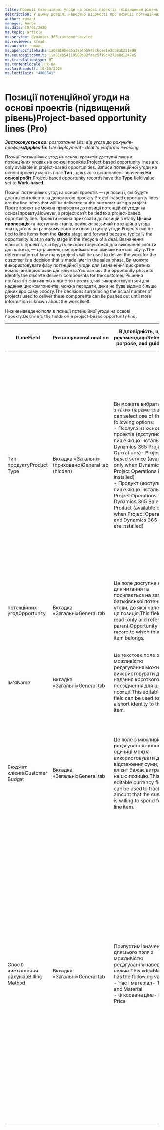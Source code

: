 ```yaml
---
title: Позиції потенційної угоди на основі проектів (підвищений рівень)
description: У цьому розділі наведено відомості про позиції потенційних угод на основі проектів. (підвищений рівень)
author: rumant
manager: Annbe
ms.date: 10/01/2020
ms.topic: article
ms.service: dynamics-365-customerservice
ms.reviewer: kfend
ms.author: rumant
ms.openlocfilehash: 1a688b9bed5a38e7b5947cbcee1e3cb8ab211e98
ms.sourcegitcommit: 11a61db54119503e82faec5f99c4273e8d1247e5
ms.translationtype: HT
ms.contentlocale: uk-UA
ms.lasthandoff: 10/16/2020
ms.locfileid: "4086641"
---
```

# <a name="project-based-opportunity-lines-pro"></a><span data-ttu-id="9cc80-104">Позиції потенційної угоди на основі проектів (підвищений рівень)</span><span class="sxs-lookup"><span data-stu-id="9cc80-104">Project-based opportunity lines (Pro)</span></span>

<span data-ttu-id="9cc80-105">_**Застосовується до:** розгортання Lite: від угоди до рахунків-проформ_</span><span class="sxs-lookup"><span data-stu-id="9cc80-105">_**Applies To:** Lite deployment - deal to proforma invoicing_</span></span>

<span data-ttu-id="9cc80-106">Позиції потенційних угод на основі проектів доступні лише в потенційних угодах на основі проектів.</span><span class="sxs-lookup"><span data-stu-id="9cc80-106">Project-based opportunity lines are only available in project-based opportunities.</span></span> <span data-ttu-id="9cc80-107">Записи потенційної угоди на основі проекту мають поле **Тип** , для якого встановлено значення **На основі робіт**.</span><span class="sxs-lookup"><span data-stu-id="9cc80-107">Project-based opportunity records have the **Type** field value set to **Work-based**.</span></span>

<span data-ttu-id="9cc80-108">Позиції потенційних угод на основі проектів — це позиції, які будуть доставлені клієнту за допомогою проекту.</span><span class="sxs-lookup"><span data-stu-id="9cc80-108">Project-based opportunity lines are the line items that will be delivered to the customer using a project.</span></span> <span data-ttu-id="9cc80-109">Проте проект не можна прив’язати до позиції потенційної угоди на основі проекту.</span><span class="sxs-lookup"><span data-stu-id="9cc80-109">However, a project can't be tied to a project-based opportunity line.</span></span> <span data-ttu-id="9cc80-110">Проекти можна прив’язати до позицій з етапу **Цінова пропозиція** та наступних етапів, оскільки зазвичай потенційна угода знаходиться на ранньому етапі життєвого циклу угоди.</span><span class="sxs-lookup"><span data-stu-id="9cc80-110">Projects can be tied to line items from the **Quote** stage and forward because typically the opportunity is at an early stage in the lifecycle of a deal.</span></span> <span data-ttu-id="9cc80-111">Визначення кількості проектів, які будуть використовуватися для виконання роботи для клієнта, — це рішення, яке приймається пізніше на етапі збуту.</span><span class="sxs-lookup"><span data-stu-id="9cc80-111">The determination of how many projects will be used to deliver the work for the customer is a decision that is made later in the sales phase.</span></span> <span data-ttu-id="9cc80-112">Ви можете використовувати фазу потенційної угоди для визначення дискретних компонентів доставки для клієнта.</span><span class="sxs-lookup"><span data-stu-id="9cc80-112">You can use the opportunity phase to identify the discrete delivery components for the customer.</span></span> <span data-ttu-id="9cc80-113">Рішення, пов’язані з фактичною кількістю проектів, які використовуються для надання цих компонентів, можна передати, доки не буде відомо більше даних про саму роботу.</span><span class="sxs-lookup"><span data-stu-id="9cc80-113">The decisions surrounding the actual number of projects used to deliver these components can be pushed out until more information is known about the work itself.</span></span>

<span data-ttu-id="9cc80-114">Нижче наведено поля в позиції потенційної угоди на основі проекту:</span><span class="sxs-lookup"><span data-stu-id="9cc80-114">Below are the fields on a project-based opportunity line:</span></span>

| <span data-ttu-id="9cc80-115">**Поле**</span><span class="sxs-lookup"><span data-stu-id="9cc80-115">**Field**</span></span> | <span data-ttu-id="9cc80-116">**Розташування**</span><span class="sxs-lookup"><span data-stu-id="9cc80-116">**Location**</span></span> | <span data-ttu-id="9cc80-117">**Відповідність, ціль і рекомендації**</span><span class="sxs-lookup"><span data-stu-id="9cc80-117">**Relevance, purpose, and guidance**</span></span> | <span data-ttu-id="9cc80-118">**Вплив на наступні етапи**</span><span class="sxs-lookup"><span data-stu-id="9cc80-118">**Downstream impact**</span></span> |
| --- | --- | --- | --- |
| <span data-ttu-id="9cc80-119">Тип продукту</span><span class="sxs-lookup"><span data-stu-id="9cc80-119">Product Type</span></span> | <span data-ttu-id="9cc80-120">Вкладка «Загальні» (приховано)</span><span class="sxs-lookup"><span data-stu-id="9cc80-120">General tab (hidden)</span></span> | <span data-ttu-id="9cc80-121">Ви можете вибрати один з таких параметрів.</span><span class="sxs-lookup"><span data-stu-id="9cc80-121">You can select one of the following options:</span></span></br><span data-ttu-id="9cc80-122">- Послуга на основі проектів (доступно лише якщо інстальовано Dynamics 365 Project Operations)</span><span class="sxs-lookup"><span data-stu-id="9cc80-122">- Project-based service (available only when Dynamics 365 Project Operations is installed)</span></span></br><span data-ttu-id="9cc80-123">- Продукт (доступно лише якщо інстальовано Project Operations та Dynamics 365 Sales)</span><span class="sxs-lookup"><span data-stu-id="9cc80-123">- Product (available only when Project Operations and Dynamics 365 Sales are installed)</span></span> | <span data-ttu-id="9cc80-124">Для цього поля встановлюється значення **Послуга на основі проектів** під час створення позиції потенційної угоди на основі проектів із сітки позицій на основі проектів у потенційній угоді.</span><span class="sxs-lookup"><span data-stu-id="9cc80-124">The value of this field is set to **Project-based service** when you create a project-based opportunity line from the project-based lines grid on the Opportunity.</span></span> <br> <span data-ttu-id="9cc80-125">У разі змінення або перевизначення цього значення функціональність проекту не буде ввімкнуто для позицій на основі проекту.</span><span class="sxs-lookup"><span data-stu-id="9cc80-125">If you change or override this value, the project functionality won't be enabled on your project-based line items.</span></span> |
| <span data-ttu-id="9cc80-126">потенційних угод</span><span class="sxs-lookup"><span data-stu-id="9cc80-126">Opportunity</span></span> | <span data-ttu-id="9cc80-127">Вкладка «Загальні»</span><span class="sxs-lookup"><span data-stu-id="9cc80-127">General tab</span></span> | <span data-ttu-id="9cc80-128">Це поле доступне лише для читання та посилається на запис батьківської потенційної угоди, до якої належить ця позиція.</span><span class="sxs-lookup"><span data-stu-id="9cc80-128">This field is read-only and references parent Opportunity record to which this line item belongs.</span></span> | <span data-ttu-id="9cc80-129">Це поле не впливає на наступні етапи.</span><span class="sxs-lookup"><span data-stu-id="9cc80-129">There is no downstream impact from this field.</span></span> |
| <span data-ttu-id="9cc80-130">Ім'я</span><span class="sxs-lookup"><span data-stu-id="9cc80-130">Name</span></span> | <span data-ttu-id="9cc80-131">Вкладка «Загальні»</span><span class="sxs-lookup"><span data-stu-id="9cc80-131">General tab</span></span> | <span data-ttu-id="9cc80-132">Це текстове поле з можливістю редагування можна використовувати для надання короткого посвідчення для цієї позиції.</span><span class="sxs-lookup"><span data-stu-id="9cc80-132">This editable text field can be used to give a short identity to the line item.</span></span> | <span data-ttu-id="9cc80-133">Це значення переноситься до позиції цінової пропозиції під час створення цінової пропозиції з цієї потенційної угоди.</span><span class="sxs-lookup"><span data-stu-id="9cc80-133">This value is carried over to the quote line when you create a quote from this opportunity.</span></span> |
| <span data-ttu-id="9cc80-134">Бюджет клієнта</span><span class="sxs-lookup"><span data-stu-id="9cc80-134">Customer Budget</span></span> | <span data-ttu-id="9cc80-135">Вкладка «Загальні»</span><span class="sxs-lookup"><span data-stu-id="9cc80-135">General tab</span></span> | <span data-ttu-id="9cc80-136">Це поле з можливістю редагування грошової одиниці можна використовувати для відстеження суми, яку клієнт бажає витратити на цю позицію.</span><span class="sxs-lookup"><span data-stu-id="9cc80-136">This editable currency field can be used to track the amount that the customer is willing to spend for this line item.</span></span> | <span data-ttu-id="9cc80-137">Це значення переноситься до відповідного поля в позиції цінової пропозиції під час створення цінової пропозиції з цієї потенційної угоди.</span><span class="sxs-lookup"><span data-stu-id="9cc80-137">This value is carried over to the corresponding field on the quote line when you create a quote from this opportunity.</span></span> |
| <span data-ttu-id="9cc80-138">Спосіб виставлення рахунків</span><span class="sxs-lookup"><span data-stu-id="9cc80-138">Billing Method</span></span> | <span data-ttu-id="9cc80-139">Вкладка «Загальні»</span><span class="sxs-lookup"><span data-stu-id="9cc80-139">General tab</span></span> | <span data-ttu-id="9cc80-140">Припустимі значення для цього поля з можливістю редагування наведено нижче.</span><span class="sxs-lookup"><span data-stu-id="9cc80-140">This editable field has the following values:</span></span></br><span data-ttu-id="9cc80-141">- Час і матеріал</span><span class="sxs-lookup"><span data-stu-id="9cc80-141">- Time and Material</span></span></br><span data-ttu-id="9cc80-142">- Фіксована ціна</span><span class="sxs-lookup"><span data-stu-id="9cc80-142">- Fixed Price</span></span> | <span data-ttu-id="9cc80-143">Це значення переноситься до відповідного поля в позиції цінової пропозиції під час створення цінової пропозиції з цієї потенційної угоди.</span><span class="sxs-lookup"><span data-stu-id="9cc80-143">This value is carried over to the corresponding field on the quote line when you create a quote from this opportunity.</span></span> <span data-ttu-id="9cc80-144">Після створення позиції цінової пропозиції це поле заблоковано та його не можна змінити.</span><span class="sxs-lookup"><span data-stu-id="9cc80-144">After the quote line is created, the field is locked and can't be changed.</span></span> <span data-ttu-id="9cc80-145">Призначайте це значення поля якомога точніше.</span><span class="sxs-lookup"><span data-stu-id="9cc80-145">Assign this field value as accurately as possible.</span></span> <span data-ttu-id="9cc80-146">Якщо потрібно змінити значення цього поля в позиції цінової пропозиції, видаліть і повторно створіть цю позицію цінової пропозиції.</span><span class="sxs-lookup"><span data-stu-id="9cc80-146">If you need to change the value of this field on the quote line, delete and re-create the quote line.</span></span> |
